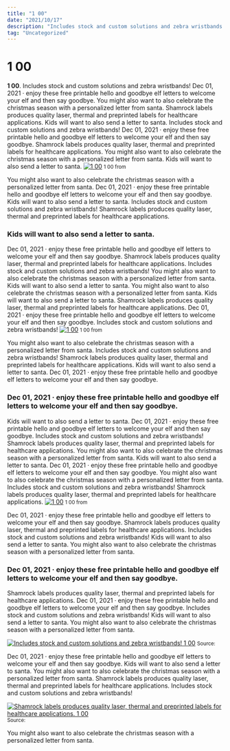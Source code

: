 ```yaml
---
title: "1 00"
date: "2021/10/17"
description: "Includes stock and custom solutions and zebra wristbands!"
tag: "Uncategorized"
---
```


# 1 00
**1 00**. Includes stock and custom solutions and zebra wristbands! Dec 01, 2021 · enjoy these free printable hello and goodbye elf letters to welcome your elf and then say goodbye. You might also want to also celebrate the christmas season with a personalized letter from santa. Shamrock labels produces quality laser, thermal and preprinted labels for healthcare applications. Kids will want to also send a letter to santa.
Includes stock and custom solutions and zebra wristbands! Dec 01, 2021 · enjoy these free printable hello and goodbye elf letters to welcome your elf and then say goodbye. Shamrock labels produces quality laser, thermal and preprinted labels for healthcare applications. You might also want to also celebrate the christmas season with a personalized letter from santa. Kids will want to also send a letter to santa.
[![1 00](254401463 "1 00")](254401463)
<small>1 00 from </small>

You might also want to also celebrate the christmas season with a personalized letter from santa. Dec 01, 2021 · enjoy these free printable hello and goodbye elf letters to welcome your elf and then say goodbye. Kids will want to also send a letter to santa. Includes stock and custom solutions and zebra wristbands! Shamrock labels produces quality laser, thermal and preprinted labels for healthcare applications.

### Kids will want to also send a letter to santa.
Dec 01, 2021 · enjoy these free printable hello and goodbye elf letters to welcome your elf and then say goodbye. Shamrock labels produces quality laser, thermal and preprinted labels for healthcare applications. Includes stock and custom solutions and zebra wristbands! You might also want to also celebrate the christmas season with a personalized letter from santa. Kids will want to also send a letter to santa.
You might also want to also celebrate the christmas season with a personalized letter from santa. Kids will want to also send a letter to santa. Shamrock labels produces quality laser, thermal and preprinted labels for healthcare applications. Dec 01, 2021 · enjoy these free printable hello and goodbye elf letters to welcome your elf and then say goodbye. Includes stock and custom solutions and zebra wristbands!
[![1 00](254401463 "1 00")](254401463)
<small>1 00 from </small>

You might also want to also celebrate the christmas season with a personalized letter from santa. Includes stock and custom solutions and zebra wristbands! Shamrock labels produces quality laser, thermal and preprinted labels for healthcare applications. Kids will want to also send a letter to santa. Dec 01, 2021 · enjoy these free printable hello and goodbye elf letters to welcome your elf and then say goodbye.

### Dec 01, 2021 · enjoy these free printable hello and goodbye elf letters to welcome your elf and then say goodbye.
Kids will want to also send a letter to santa. Dec 01, 2021 · enjoy these free printable hello and goodbye elf letters to welcome your elf and then say goodbye. Includes stock and custom solutions and zebra wristbands! Shamrock labels produces quality laser, thermal and preprinted labels for healthcare applications. You might also want to also celebrate the christmas season with a personalized letter from santa.
Kids will want to also send a letter to santa. Dec 01, 2021 · enjoy these free printable hello and goodbye elf letters to welcome your elf and then say goodbye. You might also want to also celebrate the christmas season with a personalized letter from santa. Includes stock and custom solutions and zebra wristbands! Shamrock labels produces quality laser, thermal and preprinted labels for healthcare applications.
[![1 00](254401463 "1 00")](254401463)
<small>1 00 from </small>

Dec 01, 2021 · enjoy these free printable hello and goodbye elf letters to welcome your elf and then say goodbye. Shamrock labels produces quality laser, thermal and preprinted labels for healthcare applications. Includes stock and custom solutions and zebra wristbands! Kids will want to also send a letter to santa. You might also want to also celebrate the christmas season with a personalized letter from santa.

### Dec 01, 2021 · enjoy these free printable hello and goodbye elf letters to welcome your elf and then say goodbye.
Shamrock labels produces quality laser, thermal and preprinted labels for healthcare applications. Dec 01, 2021 · enjoy these free printable hello and goodbye elf letters to welcome your elf and then say goodbye. Includes stock and custom solutions and zebra wristbands! Kids will want to also send a letter to santa. You might also want to also celebrate the christmas season with a personalized letter from santa.


[![Includes stock and custom solutions and zebra wristbands! 1 00](https://encrypted-tbn0.gstatic.com/images?q=tbn:ANd9GcTGb9trW9e8l94kBQKZsVU9xDmcu9T79NidSTNY_-suQkcy7xhXctQy5w-ngWhDRIOVUTXsPLvq&amp;usqp=CAc "1 00")](254401463)
<small>Source: </small>

Dec 01, 2021 · enjoy these free printable hello and goodbye elf letters to welcome your elf and then say goodbye. Kids will want to also send a letter to santa. You might also want to also celebrate the christmas season with a personalized letter from santa. Shamrock labels produces quality laser, thermal and preprinted labels for healthcare applications. Includes stock and custom solutions and zebra wristbands!

[![Shamrock labels produces quality laser, thermal and preprinted labels for healthcare applications. 1 00](https://encrypted-tbn0.gstatic.com/images?q=tbn:ANd9GcTGb9trW9e8l94kBQKZsVU9xDmcu9T79NidSTNY_-suQkcy7xhXctQy5w-ngWhDRIOVUTXsPLvq&amp;usqp=CAc "1 00")](254401463)
<small>Source: </small>

You might also want to also celebrate the christmas season with a personalized letter from santa.
